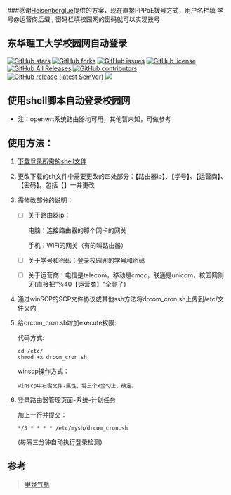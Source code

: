 ###感谢[Heisenberglue](https://github.com/q4w5e6/ECUT-Auto-Login/issues/2)提供的方案，现在直接PPPoE拨号方式，用户名栏填 学号@运营商后缀 , 密码栏填校园网的密码就可以实现拨号


## 东华理工大学校园网自动登录
[![GitHub stars](https://img.shields.io/github/stars/q4w5e6/ECUT-Auto-Login?style=flat-square)](https://github.com/q4w5e6/ECUT-Auto-Login/stargazers)
[![GitHub forks](https://img.shields.io/github/forks/q4w5e6/ECUT-Auto-Login?style=flat-square)](https://github.com/q4w5e6/ECUT-Auto-Login/network)
[![GitHub issues](https://img.shields.io/github/issues/q4w5e6/ECUT-Auto-Login?style=flat-square)](https://github.com/q4w5e6/ECUT-Auto-Login/issues)
[![GitHub license](https://img.shields.io/badge/license-MIT-blueviolet.svg)](https://github.com/q4w5e6/ECUT-Auto-Login/blob/main/LICENSE) 
[![GitHub All Releases](https://img.shields.io/github/downloads/q4w5e6/ECUT-Auto-Login/total?style=flat-square)](https://github.com/q4w5e6/ECUT-Auto-Login/releases)
[![GitHub contributors](https://img.shields.io/github/contributors/q4w5e6/ECUT-Auto-Login?style=flat-square)](https://github.com/q4w5e6/ECUT-Auto-Login/graphs/contributors)
[![GitHub release (latest SemVer)](https://img.shields.io/github/v/release/q4w5e6/ECUT-Auto-Login?style=flat-square)](https://github.com/q4w5e6/ECUT-Auto-Login/releases)
[![](https://tokei.rs/b1/github/q4w5e6/ECUT-Auto-Login?category=code)](#)
##
## 使用shell脚本自动登录校园网
* 注：openwrt系统路由器均可用，其他暂未知，可做参考
## 使用方法：
1.  [下载登录所需的shell文件](https://github.com/q4w5e6/ECUT-Auto-Login/releases/download/1.0/drcom_cron.sh)
2.  更改下载的sh文件中需要更改的四处部分：【路由器ip】、【学号】、【运营商】、【密码】。包括【】一并更改
3.  需修改部分的说明：
    - [ ] 关于路由器ip：
       
       电脑：连接路由器的那个网卡的网关
       
       手机：WiFi的网关（有的叫路由器）
    - [ ] 关于学号和密码：登录校园网的学号和密码
    - [ ] 关于运营商：电信是telecom，移动是cmcc，联通是unicom，校园网则无(直接把"%40【运营商】"全删了)
     
4.  通过winSCP的SCP文件协议或其他ssh方法将drcom_cron.sh上传到/etc/文件夹内
5.  给drcom_cron.sh增加execute权限:

      代码方式:

        cd /etc/
        chmod +x drcom_cron.sh
   
       winscp操作方式：
  
        winscp中右键文件-属性，将三个x全勾上，确定。

6.  登录路由器管理页面-系统-计划任务

    加上一行并提交：

        */3 * * * * /etc/mysh/drcom_cron.sh     
     (每隔三分钟自动执行登录检测)
    

## 参考
>[甲烃气瓶](https://jakting.com/archives/drcom-autologin-padavan-tgbot.html)

